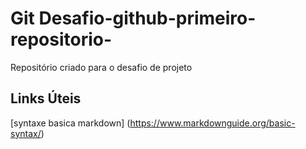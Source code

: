 # Git Desafio-github-primeiro-repositorio-
Repositório criado para o desafio de projeto

## Links Úteis
[syntaxe basica markdown] (https://www.markdownguide.org/basic-syntax/)
